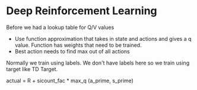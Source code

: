 # Deep Reinforcement Learning


Before we had a lookup table for Q/V values

- Use function approximation that takes in state and actions and gives a q value. Function has weights that need to be trained.
- Best action needs to find max out of all actions


Normally we train using labels. We don't have labels here so we train using target like TD Target.

actual = R + sicount_fac * max_q (a_prime, s_prime)

